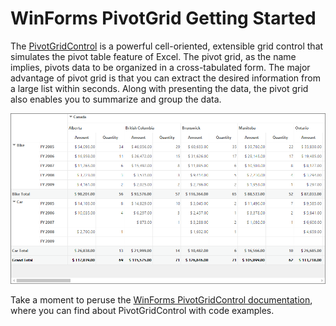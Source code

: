 # WinForms PivotGrid Getting Started
The [PivotGridControl]( https://www.syncfusion.com/winforms-ui-controls/pivot-grid) is a powerful cell-oriented, extensible grid control that simulates the pivot table feature of Excel. The pivot grid, as the name implies, pivots data to be organized in a cross-tabulated form. The major advantage of pivot grid is that you can extract the desired information from a large list within seconds. Along with presenting the data, the pivot grid also enables you to summarize and group the data.

![](Image/PivotGrid_GettingStarted.png)

Take a moment to peruse the [WinForms PivotGridControl documentation]( https://help.syncfusion.com/windowsforms/pivot-grid/overview), where you can find about PivotGridControl with code examples.
